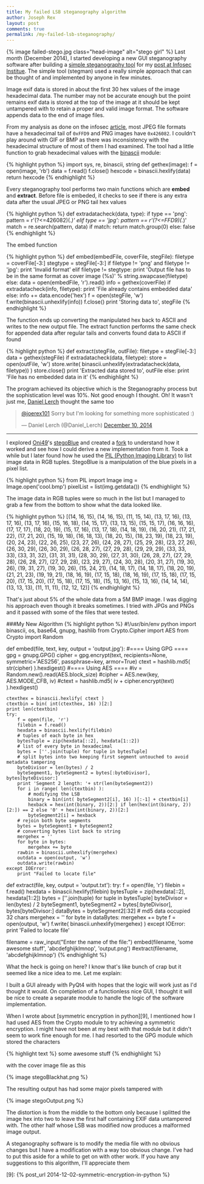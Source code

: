```yaml
---
title: My failed LSB steganography algorithm
author: Joseph Rex
layout: post
comments: true
permalink: /my-failed-lsb-steganography/
---
```


{% image failed-stego.jpg class="head-image" alt="stego girl" %}
Last month (December 2014), I started developing a new GUI steganography software after building a [simple steganography tool][1] for my [post at Infosec Institue][2]. The simple tool (stegman) used a really simple approach that can be thought of and implemented by anyone in few minutes.
<!--more-->

Image exif data is stored in about the first 30 hex values of the image hexadecimal data. The number may not be accurate enough but the point remains exif data is stored at the top of the image at it should be kept untampered with to retain a proper and valid image format. The software appends data to the end of image files.

From my analysis as done on the infosec [article][2], most JPEG file formats have a hexadecimal tail of `0xFFD9` and PNG images have `0x426082`. I couldn't play around with GIF or BMP as there was inconsistency with the hexadecimal structure of most of them I had examined. The tool had a little function to grab hexadecimal values with the [binascii][3] module:

{% highlight python %}
import sys, re, binascii, string
def gethex(image):
	f = open(image, 'rb')
	data = f.read()
	f.close()
	hexcode = binascii.hexlify(data)
	return hexcode
{% endhighlight %}

Every steganography tool performs two main functions which are **embed** and **extract**. Before file is embeded, it checks to see if there is any extra data after the usual JPEG or PNG tail hex values

{% highlight python %}
def extradatacheck(data, type):
	if type == 'png':
		pattern = r'(?<=426082)(.*)'
	elif type == 'jpg':
		pattern == r'(?<=FFD9)(.*)'
	match = re.search(pattern, data)
	if match:
		return match.group(0)
	else:
		false
{% endhighlight %}

The embed function

{% highlight python %}
def embed(embedFile, coverFile, stegFile):
	filetype = coverFile[-3:]
	stegtype = stegFile[-3:]
	if filetype != 'png' and filetype != 'jpg':
		print 'Invalid format'
	elif filetype != stegtype:
		print 'Output file has to be in the same format as cover image (%s)' % string.swapcase(filetype)
	else:
		data = open(embedFile, 'r').read()
		info = gethex(coverFile)
		if extradatacheck(info, filetype):
			print 'File already contains embedded data'
		else:
			info += data.encode('hex')
			f = open(stegFile, 'w')
			f.write(binascii.unhexlify(info))
			f.close()
			print 'Storing data to', stegFile
{% endhighlight %}

The function ends up converting the manipulated hex back to ASCII and writes to the new output file. The extract function performs the same check for appended data after regular tails and converts found data to ASCII if found

{% highlight python %}
def extract(stegFile, outFile):
	filetype = stegFile[-3:]
	data = gethex(stegFile)
	if extradatacheck(data, filetype):
		store = open(outFile, 'w')
		store.write( binascii.unhexlify(extradatacheck(data, filetype)) )
		store.close()
		print 'Extracted data stored to', outFile
	else:
		print 'File has no embedded data in it'
{% endhighlight %}

The program achieved its objective which is the Steganography process but the sophistication level was 10%. Not good enough I thought. Oh! It wasn't just me, [Daniel Lerch][4] thought the same too

<blockquote class="twitter-tweet" lang="en"><p><a href="https://twitter.com/joerex101">@joerex101</a> Sorry but I&#39;m looking for something more sophisticated :)</p>&mdash; Daniel Lerch (@Daniel_Lerch) <a href="https://twitter.com/Daniel_Lerch/status/542777726491324416">December 10, 2014</a></blockquote>
<script async src="//platform.twitter.com/widgets.js" charset="utf-8"></script>

<hr>

I explored [Oni49][5]'s [stegoBlue][6] and created a [fork][7] to understand how it worked and see how I could derive a new implementation from it. Took a while but I later found how he used the [PIL (Python Imaging Library)][8] to list image data in RGB tuples. StegoBlue is a manipulation of the blue pixels in a pixel list. 

{% highlight python %}
from PIL import Image
img = Image.open('cool.bmp')
pixelList = list(img.getdata())
{% endhighlight %}

The image data in RGB tuples were so much in the list but I managed to grab a few from the bottom to show what the data looked like.

{% highlight python %}
[(14, 16, 15), (14, 16, 15), (11, 15, 14), (13, 17, 16), (13, 17, 16), (13, 17, 16), (15, 16, 18), (14, 15, 17), (13, 13, 15), (15, 15, 17), (16, 16, 16), (17, 17, 17), (18, 20, 19), (15, 17, 16), (13, 17, 18), (14, 18, 19), (16, 20, 21), (17, 21, 22), (17, 21, 20), (15, 19, 18), (16, 18, 13), (18, 20, 15), (18, 23, 19), (18, 23, 19), (20, 24, 23), (22, 26, 25), (23, 27, 26), (24, 28, 27), (25, 29, 28), (23, 27, 26), (26, 30, 29), (26, 30, 29), (26, 28, 27), (27, 29, 28), (29, 29, 29), (33, 33, 33), (33, 31, 32), (31, 31, 31), (28, 30, 29), (27, 31, 30), (26, 28, 27), (27, 29, 28), (26, 28, 27), (27, 29, 28), (23, 29, 27), (24, 30, 28), (20, 31, 27), (19, 30, 26), (19, 31, 27), (19, 30, 26), (15, 24, 21), (14, 18, 17), (14, 18, 17), (18, 20, 19), (21, 21, 23), (19, 19, 21), (18, 16, 19), (17, 15, 18), (18, 16, 19), (17, 15, 18), (17, 15, 20), (17, 15, 20), (17, 15, 18), (17, 15, 18), (15, 13, 16), (15, 13, 16), (14, 14, 14), (13, 13, 13), (11, 11, 11), (12, 12, 12)]
{% endhighlight %}

That's just about 5% of the whole data from a 5M BMP image. I was digging his approach even though it breaks sometimes. I tried with JPGs and PNGs and it passed with some of the files that were tested.

###My New Algorithm
{% highlight python %}
#!/usr/bin/env python
import binascii, os, base64, gnupg, hashlib
from Crypto.Cipher import AES
from Crypto import Random

def embed(file, text, key, output = 'output.jpg'):
	#==== Using GPG  ====
	gpg = gnupg.GPG()
	cipher = gpg.encrypt(text, recipients=None, symmetric='AES256', passphrase=key, armor=True)
	ctext = hashlib.md5( str(cipher) ).hexdigest()
	#==== Using AES ====
	#iv = Random.new().read(AES.block_size)
	#cipher = AES.new(key, AES.MODE_CFB, iv)
	#ctext = hashlib.md5( iv + cipher.encrypt(text) ).hexdigest()

	ctexthex = binascii.hexlify( ctext )
	ctextbin = bin( int(ctexthex, 16) )[2:]
	print len(ctextbin)
	try:
		f = open(file, 'r')
		filebin = f.read()
		hexdata = binascii.hexlify(filebin)
		# tuples of each byte in hex
		bytesTuple = zip(hexdata[::2], hexdata[1::2])
		# list of every byte in hexadecimal
		bytes = [''.join(tuple) for tuple in bytesTuple]
		# split bytes into two keeping first segment untouched to avoid metadata tampering
		byteDivisor = len(bytes) / 2
		byteSegment1, byteSegment2 = bytes[:byteDivisor], bytes[byteDivisor:]
		print 'Segment 2 length: '+ str(len(byteSegment2))
		for i in range( len(ctextbin) ):
			# modifying the LSB
			binary = bin(int( byteSegment2[i], 16) )[:-1] + ctextbin[i]
			hexback = hex(int(binary, 2))[2:] if len(hex(int(binary, 2))[2:]) == 2 else '0' + hex(int(binary, 2))[2:]
			byteSegment2[i] = hexback
		# rejoin both byte segments
		bytes = byteSegment1 + byteSegment2
		# converting bytes list back to string
		mergehex = ''
		for byte in bytes:
			mergehex += byte
		rawbin = binascii.unhexlify(mergehex)
		outdata = open(output, 'w')
		outdata.write(rawbin)
	except IOError:
		print "Failed to locate file"

def extract(file, key, output = 'output.txt'):
	try:
		f = open(file, 'r')
		filebin = f.read()
		hexdata = binascii.hexlify(filebin)
		bytesTuple = zip(hexdata[::2], hexdata[1::2])
		bytes = [''.join(tuple) for tuple in bytesTuple]
		byteDivisor = len(bytes) / 2
		byteSegment1, byteSegment2 = bytes[:byteDivisor], bytes[byteDivisor:]
		dataBytes = byteSegment2[:32] # md5 data occupied 32 chars
		mergehex = ''
		for byte in dataBytes:
			mergehex += byte
		f = open(output, 'w')
		f.write( binascii.unhexlify(mergehex) )
	except IOError:
		print 'Failed to locate file'
	

filename = raw_input("Enter the name of the file:")
embed(filename, 'some awesome stuff', 'abcdefghijklmnop', 'output.png')
#extract(filename, 'abcdefghijklmnop')
{% endhighlight %}

What the heck is going on here? I know that's like bunch of crap but it seemed like a nice idea to me. Let me explain:

I built a GUI already with PyQt4 with hopes that the logic will work just as I'd thought it would. On completion of a functionless nice GUI, I thought it will be nice to create a separate module to handle the logic of the software implementation.

When I wrote about [symmetric encryption in python][9], I mentioned how I had used AES from the Crypto module to try achieving a symmetric encryption. I might have not been at my best with that module but it didn't seem to work fine enough for me. I had resorted to the GPG module which stored the characters

{% highlight text %}
some awesome stuff
{% endhighlight %}

with the cover image file as this

{% image stegoBlackhat.png %}

The resulting output has had some major pixels tampered with

{% image stegoOutput.png %}

The distortion is from the middle to the bottom only because I splitted the image hex into two to leave the first half containing EXIF data untampered with. The other half whose LSB was modified now produces a malformed image output.

A steganography software is to modify the media file with no obvious changes but I have a modification with a way too obvious change. I've had to put this aside for a while to get on with other work. If you have any suggestions to this algorithm, I'll appreciate them

[1]: https://github.com/bl4ckdu5t/stegman
[2]: http://resources.infosecinstitute.com/steganalysis-x-ray-vision-hidden-data/
[3]: https://docs.python.org/2/library/binascii.html
[4]: https://twitter.com/Daniel_Lerch
[5]: http://www.twitter.com/oni_49
[6]: https://github.com/oni49/stegoBlue
[7]: https://github.com/bl4ckdu5t/stegoBlue
[8]: http://www.pythonware.com/products/pil/
[9]: {% post_url 2014-12-02-symmetric-encryption-in-python %}